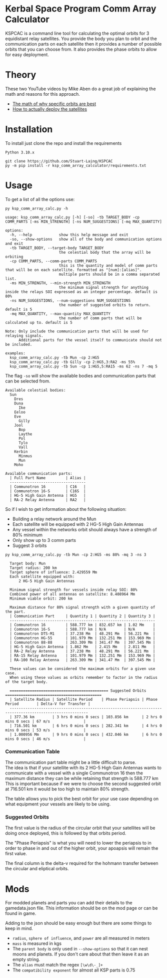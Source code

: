 # Kerbal Space Program Comm Array Calculator
KSPCAC is a command line tool for calculating the optimal orbits for 3 equidistant relay satellites. 
You provide the body you plan to orbit and the communication parts on each satellite then it provides a number 
of possible orbits that you can choose from. It also provides the phase orbits to allow for easy deployment.

# Theory
These two YouTube videos by Mike Aben do a great job of explaining the math and reasons for this approach.
- [The math of why specific orbits are best](https://youtu.be/gpQmvwU1x8c)
- [How to actually deploy the satellites](https://youtu.be/l9oPvLp7YlQ)


# Installation
To install just clone the repo and install the requirements
```commandline
Python 3.10.x

git clone https://github.com/Stuart-Laing/KSPCAC
py -m pip install -r ksp_comm_array_calculator/requirements.txt
```

# Usage
To get a list of all the options use:
```
py ksp_comm_array_calc.py -h
```

```
usage: ksp_comm_array_calc.py [-h] [-so] -tb TARGET_BODY -cp COMM_PARTS [-ms MIN_STRENGTH] [-ns NUM_SUGGESTIONS] [-mq MAX_QUANTITY]

options:
  -h, --help            show this help message and exit
  -so, --show-options   show all of the body and communication options and exit
  -tb TARGET_BODY, --target-body TARGET_BODY
                        the celestial body that the array will be orbiting
  -cp COMM_PARTS, --comm-parts COMM_PARTS
                        this is the quantity and model of comm parts that will be on each satellite. formatted as "[num]:[alias]".
                        multiple parts should be in a comma separated list.
  -ms MIN_STRENGTH, --min-strength MIN_STRENGTH
                        the minimum signal strength for anything inside the relays SOI expressed as an integer percentage. default is 80%
  -ns NUM_SUGGESTIONS, --num-suggestions NUM_SUGGESTIONS
                        the number of suggested orbits to return. default is 5
  -mq MAX_QUANTITY, --max-quantity MAX_QUANTITY
                        the number of comm parts that will be calculated up to. default is 5

Note: Only include the communication parts that will be used for relaying signals.
      Additional parts for the vessel itself to communicate should not be included.

examples:
  ksp_comm_array_calc.py -tb Mun -cp 2:HG5
  ksp_comm_array_calc.py -tb Gilly -cp 2:HG5,3:RA2 -ms 55%
  ksp_comm_array_calc.py -tb Sun -cp 1:HG5,5:RA15 -ms 62 -ns 7 -mq 5
```

The flag `-so` will show the available bodies and communication parts that can be selected from.
```
Available celestial bodies:
  Sun
    Dres
    Duna
      Ike
    Eeloo
    Eve
      Gilly
    Jool
      Bop
      Laythe
      Pol
      Tylo
      Vall
    Kerbin
      Minmus
      Mun
    Moho

Available communication parts:
  | Full Part Name         | Alias |
  ----------------------------------
  | Communotron 16         | C16   |
  | Communotron 16-S       | C16S  |
  | HG-5 High Gain Antenna | HG5   |
  | RA-2 Relay Antenna     | RA2   |
```

So if I wish to get information about the following situation:
- Building a relay network around the Mun
- Each satellite will be equipped with 2 HG-5 High Gain Antennas
- Any vessel within the networks orbit should always have a strength of 80% minimum
- Only show up to 3 comm parts
- Suggest 3 orbits
```
py ksp_comm_array_calc.py -tb Mun -cp 2:HG5 -ms 80% -mq 3 -ns 3

  Target body: Mun
  Target radius: 200 km
  Target sphere of influence: 2.429559 Mm
  Each satellite equipped with:
      2 HG-5 High Gain Antennas

  Minimum signal strength for vessels inside relay SOI: 80%
  Combined power of all antennas on satellite: 8.408964 Mm
  Minimum viable orbit: 200 km

  Maximum distance for 80% signal strength with a given quantity of the part.
  | Communication Part     | Quantity 1 | Quantity 2 | Quantity 3 |
  -----------------------------------------------------------------
  | Communotron 16         | 588.777 km | 832.657 km | 1.02 Mm    |
  | Communotron 16-S       | 588.777 km | N/A        | N/A        |
  | Communotron DTS-M1     | 37.238 Mm  | 48.291 Mm  | 56.221 Mm  |
  | Communotron HG-55      | 101.979 Mm | 132.251 Mm | 153.969 Mm |
  | Communotron 88-88      | 263.309 Mm | 341.47 Mm  | 397.545 Mm |
  | HG-5 High Gain Antenna | 1.862 Mm   | 2.415 Mm   | 2.811 Mm   |
  | RA-2 Relay Antenna     | 37.238 Mm  | 48.291 Mm  | 56.221 Mm  |
  | RA-15 Relay Antenna    | 101.979 Mm | 132.251 Mm | 153.969 Mm |
  | RA-100 Relay Antenna   | 263.309 Mm | 341.47 Mm  | 397.545 Mm |

  These values can be considered the maximum orbits for a given use case.
  When using these values as orbits remember to factor in the radius of the target body.

  ============================================ Suggested Orbits ===========================================
  | Satellite Radius | Satellite Period    | Phase Periapsis | Phase Period        | Delta-V for Transfer |
  ---------------------------------------------------------------------------------------------------------
  | 377.36 km        | 3 hrs 0 mins 0 secs | 103.856 km      | 2 hrs 0 mins 0 secs | 67 m/s               |
  | 716.501 km       | 6 hrs 0 mins 0 secs | 282.341 km      | 4 hrs 0 mins 0 secs | 53 m/s               |
  | 1.000956 Mm      | 9 hrs 0 mins 0 secs | 432.046 km      | 6 hrs 0 mins 0 secs | 46 m/s               |
```

### Communication Table
The communication part table might be a little difficult to parse.  
The idea is that if your satellite with its 2 HG-5 High Gain Antennas wants to communicate with a vessel with a 
single Communotron 16 then the maximum distance they can be while retaining that strength is 588.777 km  
This is important because if we were to choose the second suggested orbit at 716.501 km it would be too high to maintain 80% strength.

The table allows you to pick the best orbit for your use case depending on what equipment your vessels are likely to be using.

### Suggested Orbits
The first value is the radius of the circular orbit that your satellites will be doing once deployed, this is followed 
by that orbits period.

The "Phase Periapsis" is what you will need to lower the periapsis to in order to phase in and out of the higher orbit, your apoapsis will remain the first value.

The final column is the delta-v required for the hohmann transfer between the circular and eliptical orbits.

# Mods
For modded planets and parts you can add their details to the gamedata.json file. This information should 
be on the mod page or can be found in game.

Adding to the json should be easy enough but there are some things to keep in mind.
- `radius`, `sphere of influence`, and `power` are all measured in meters
- `mass` is measured in kgs
- The `parent body` is only used in `--show-options` so that it can nest moons and planets. If you don't care about that then leave it as an empty string.
- The `alias` must match the regex `[\w\d\-_]+`
- The `compatibility exponent` for almost all KSP parts is 0.75